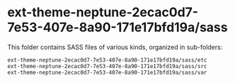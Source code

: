 # ext-theme-neptune-2ecac0d7-7e53-407e-8a90-171e17bfd19a/sass

This folder contains SASS files of various kinds, organized in sub-folders:

    ext-theme-neptune-2ecac0d7-7e53-407e-8a90-171e17bfd19a/sass/etc
    ext-theme-neptune-2ecac0d7-7e53-407e-8a90-171e17bfd19a/sass/src
    ext-theme-neptune-2ecac0d7-7e53-407e-8a90-171e17bfd19a/sass/var
